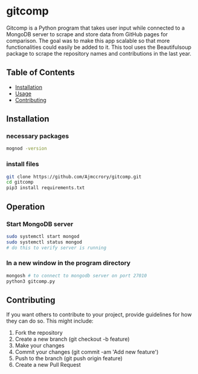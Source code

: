 # gitcomp

Gitcomp is a Python program that takes user input while connected to a MongoDB server to scrape and store data from GitHub pages for comparison. The goal was to make this app scalable so that more functionalities could easily be added to it. This tool uses the Beautifulsoup package to scrape the repository names and contributions in the last year.

## Table of Contents

- [Installation](#installation)
- [Usage](#usage)
- [Contributing](#contributing)

## Installation
### necessary packages
```bash
mognod -version
```
### install files
```bash
git clone https://github.com/Ajmccrory/gitcomp.git
cd gitcomp
pip3 install requirements.txt
```
## Operation
### Start MongoDB server
```bash
sudo systemctl start mongod
sudo systemctl status mongod
# do this to verify server is running
```
### In a new window in the program directory
```bash
mongosh # to connect to mongodb server on port 27010
python3 gitcomp.py
```

## Contributing
If you want others to contribute to your project, provide guidelines for how they can do so. This might include:

1. Fork the repository
2. Create a new branch (git checkout -b feature)
3. Make your changes
4. Commit your changes (git commit -am 'Add new feature')
5. Push to the branch (git push origin feature)
6. Create a new Pull Request



